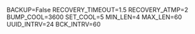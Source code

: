 BACKUP=False
RECOVERY_TIMEOUT=1.5
RECOVERY_ATMP=2
BUMP_COOL=3600
SET_COOL=5
MIN_LEN=4
MAX_LEN=60
UUID_INTRV=24
BCK_INTRV=60
